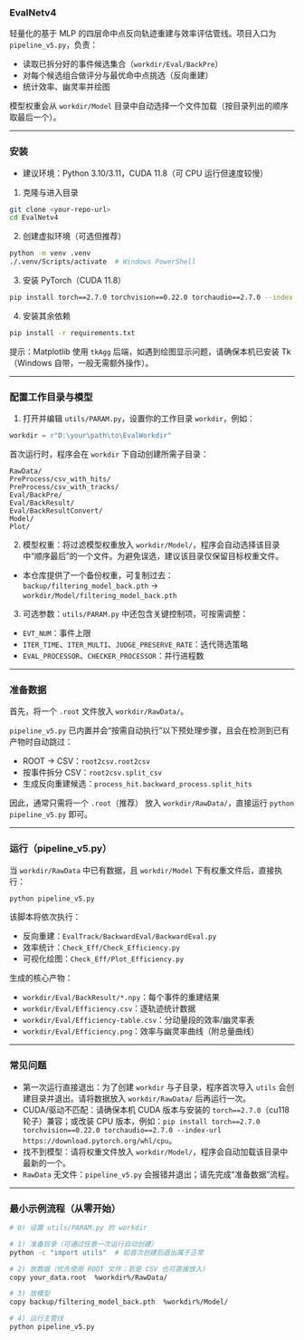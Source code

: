 ### EvalNetv4

轻量化的基于 MLP 的四层命中点反向轨迹重建与效率评估管线。项目入口为 `pipeline_v5.py`，负责：

- 读取已拆分好的事件候选集合（`workdir/Eval/BackPre`）
- 对每个候选组合做评分与最优命中点挑选（反向重建）
- 统计效率、幽灵率并绘图

模型权重会从 `workdir/Model` 目录中自动选择一个文件加载（按目录列出的顺序取最后一个）。

---

### 安装

- 建议环境：Python 3.10/3.11，CUDA 11.8（可 CPU 运行但速度较慢）

1) 克隆与进入目录

```bash
git clone <your-repo-url>
cd EvalNetv4
```

2) 创建虚拟环境（可选但推荐）

```bash
python -m venv .venv
./.venv/Scripts/activate  # Windows PowerShell
```

3) 安装 PyTorch（CUDA 11.8）

```bash
pip install torch==2.7.0 torchvision==0.22.0 torchaudio==2.7.0 --index-url https://download.pytorch.org/whl/cu118
```

4) 安装其余依赖

```bash
pip install -r requirements.txt
```

提示：Matplotlib 使用 `tkAgg` 后端，如遇到绘图显示问题，请确保本机已安装 Tk（Windows 自带，一般无需额外操作）。

---

### 配置工作目录与模型

1) 打开并编辑 `utils/PARAM.py`，设置你的工作目录 `workdir`，例如：

```python
workdir = r"D:\your\path\to\EvalWorkdir"
```

首次运行时，程序会在 `workdir` 下自动创建所需子目录：

```
RawData/
PreProcess/csv_with_hits/
PreProcess/csv_with_tracks/
Eval/BackPre/
Eval/BackResult/
Eval/BackResultConvert/
Model/
Plot/
```

2) 模型权重：将过滤模型权重放入 `workdir/Model/`，程序会自动选择该目录中“顺序最后”的一个文件。为避免误选，建议该目录仅保留目标权重文件。

- 本仓库提供了一个备份权重，可复制过去：`backup/filtering_model_back.pth` → `workdir/Model/filtering_model_back.pth`

3) 可选参数：`utils/PARAM.py` 中还包含关键控制项，可按需调整：

- `EVT_NUM`：事件上限
- `ITER_TIME`、`ITER_MULTI`、`JUDGE_PRESERVE_RATE`：迭代筛选策略
- `EVAL_PROCESSOR`、`CHECKER_PROCESSOR`：并行进程数

---

### 准备数据

首先，将一个 `.root` 文件放入 `workdir/RawData/`。

`pipeline_v5.py` 已内置并会“按需自动执行”以下预处理步骤，且会在检测到已有产物时自动跳过：

- ROOT → CSV：`root2csv.root2csv`
- 按事件拆分 CSV：`root2csv.split_csv`
- 生成反向重建候选：`process_hit.backward_process.split_hits`

因此，通常只需将一个 `.root`（推荐） 放入 `workdir/RawData/`，直接运行 `python pipeline_v5.py` 即可。

---

### 运行（pipeline_v5.py）

当 `workdir/RawData` 中已有数据，且 `workdir/Model` 下有权重文件后，直接执行：

```bash
python pipeline_v5.py
```

该脚本将依次执行：

- 反向重建：`EvalTrack/BackwardEval/BackwardEval.py`
- 效率统计：`Check_Eff/Check_Efficiency.py`
- 可视化绘图：`Check_Eff/Plot_Efficiency.py`

生成的核心产物：

- `workdir/Eval/BackResult/*.npy`：每个事件的重建结果
- `workdir/Eval/Efficiency.csv`：逐轨迹统计数据
- `workdir/Eval/Efficiency-table.csv`：分动量段的效率/幽灵率表
- `workdir/Eval/Efficiency.png`：效率与幽灵率曲线（附总量曲线）

---

### 常见问题

- 第一次运行直接退出：为了创建 `workdir` 与子目录，程序首次导入 `utils` 会创建目录并退出。请将数据放入 `workdir/RawData/` 后再运行一次。
- CUDA/驱动不匹配：请确保本机 CUDA 版本与安装的 `torch==2.7.0`（cu118 轮子）兼容；或改装 CPU 版本，例如：`pip install torch==2.7.0 torchvision==0.22.0 torchaudio==2.7.0 --index-url https://download.pytorch.org/whl/cpu`。
- 找不到模型：请将权重文件放入 `workdir/Model/`，程序会自动加载该目录中最新的一个。
- `RawData` 无文件：`pipeline_v5.py` 会报错并退出；请先完成“准备数据”流程。

---

### 最小示例流程（从零开始）

```bash
# 0) 设置 utils/PARAM.py 的 workdir

# 1) 准备目录（可通过任意一次运行自动创建）
python -c "import utils"  # 如首次创建后退出属于正常

# 2) 放数据（优先使用 ROOT 文件；若是 CSV 也可直接放入）
copy your_data.root  %workdir%/RawData/

# 3) 放模型
copy backup/filtering_model_back.pth  %workdir%/Model/

# 4) 运行主管线
python pipeline_v5.py
```

